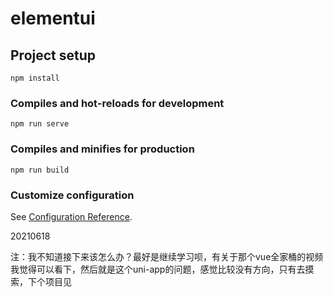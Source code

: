 # elementui

## Project setup
```
npm install
```

### Compiles and hot-reloads for development
```
npm run serve
```

### Compiles and minifies for production
```
npm run build
```

### Customize configuration
See [Configuration Reference](https://cli.vuejs.org/config/).

20210618

注：我不知道接下来该怎么办？最好是继续学习呗，有关于那个vue全家桶的视频我觉得可以看下，然后就是这个uni-app的问题，感觉比较没有方向，只有去摸索，下个项目见
